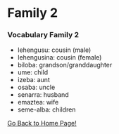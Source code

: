 # Family 2

### Vocabulary Family 2
* lehengusu: cousin (male)
* lehengusina: cousin (female)
* biloba: grandson/granddaughter
* ume: child
* izeba: aunt
* osaba: uncle
* senarra: husband
* emaztea: wife
* seme-alba: children

[ Go Back to Home Page!](..)
